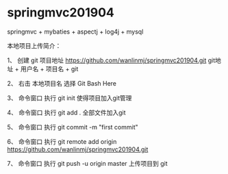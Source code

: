 # springmvc201904

springmvc + mybaties + aspectj + log4j + mysql

本地项目上传简介：

1、 创建 git 项目地址 https://github.com/wanlinmj/springmvc201904.git   git地址 + 用户名 + 项目名 + git

2、 右击 本地项目名 选择 Git Bash Here 

3、 命令窗口 执行 git init   使得项目加入git管理

4、 命令窗口 执行 git add .  全部文件加入git

5、 命令窗口 执行 git commit -m "first commit"  

6、 命令窗口 执行 git remote add origin https://github.com/wanlinmj/springmvc201904.git

7、 命令窗口 执行 git push -u origin master  上传项目到 git
